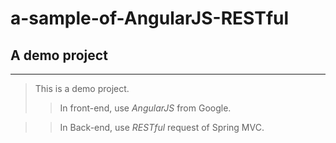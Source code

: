 a-sample-of-AngularJS-RESTful
=============================

## A demo project
---


> This is a demo project.
>> In front-end, use *AngularJS* from Google.

>> In Back-end, use *RESTful* request of Spring MVC.